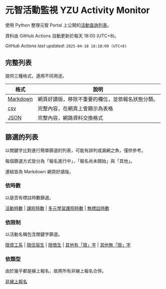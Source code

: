 # 元智活動監視 YZU Activity Monitor

使用 Python 整理元智 Portal 上公開的[活動查詢列表](https://portalx.yzu.edu.tw/PortalSocialVB/FMain/PageActivityAll.aspx)。

資料由 GitHub Actions 自動更新於每天 18:00 (UTC+8)。

*GitHub Actions last updated*: <!--START_GA_LAST_UPDATED--> `2025-04-18 18:18:09 (UTC+8)` <!--END_GA_LAST_UPDATED-->

## 完整列表

提供三種格式，適用不同用途。

| 格式                            | 說明                       |
|-------------------------------|--------------------------|
| [Markdown](data/full/full.md) | 網頁好讀版，移除不重要的欄位，並依報名狀態分類。 |
| [csv](data/full/full.csv)     | 完整內容，在網頁上會顯示為表格          |
| [JSON](data/full/full.json)   | 完整內容，網路資料交換格式            |

## 篩選的列表

以關鍵字比對進行簡單篩選的列表，可能有誤判或漏網之魚，僅供參考。

每個篩選方式皆分為「報名進行中」、「報名尚未開始」與「其他」。

連結皆為 Markdown 網頁好讀版。

### 依時數

以是否有標註時數篩選。

[活動時數](data/by-hour/activity-hours.md) | [課程時數](data/by-hour/course-hours.md) | [多元學習護照時數](data/by-hour/diverse-learning.md) | [無標註時數](data/by-hour/no-hour.md)

### 依限制

以活動名稱包含關鍵字篩選。

[限資工系](data/by-limitation/for-cs-student.md) | [限住宿生](data/by-limitation/for-dorm-student.md) | [限僑生](data/by-limitation/for-oc-student.md) | [其他有「限」字](data/by-limitation/other-limitation.md) | [其他無「限」字](data/by-limitation/no-limitation.md)

### 依類型

由於幾乎都是線上報名，故將所有非線上報名合併。

[非線上報名](data/by-type/non-online-signup.md)
